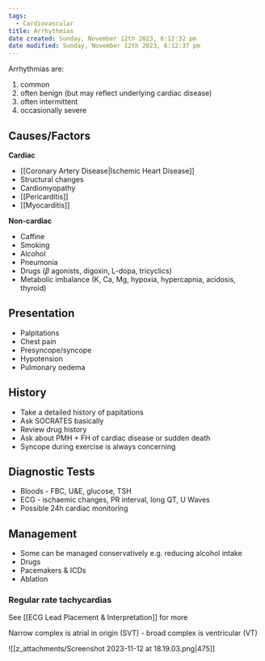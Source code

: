 ```yaml
---
tags:
  - Cardiovascular
title: Arrhythmias
date created: Sunday, November 12th 2023, 6:12:32 pm
date modified: Sunday, November 12th 2023, 6:12:37 pm
---
```

Arrhythmias are:
1. common
2. often benign (but may reflect underlying cardiac disease)
3. often intermittent
4. occasionally severe



## Causes/Factors

**Cardiac**
- [[Coronary Artery Disease|Ischemic Heart Disease]]
- Structural changes
- Cardiomyopathy
- [[Pericarditis]]
- [[Myocarditis]]

**Non-cardiac**
- Caffine
- Smoking
- Alcohol
- Pneumonia
- Drugs ($\beta$ agonists, digoxin, L-dopa, tricyclics)
- Metabolic imbalance (K, Ca, Mg, hypoxia, hypercapnia, acidosis, thyroid)

## Presentation

- Palpitations
- Chest pain
- Presyncope/syncope
- Hypotension
- Pulmonary oedema

## History

- Take a detailed history of papitations
- Ask SOCRATES basically 
- Review drug history
- Ask about PMH + FH of cardiac disease or sudden death
- Syncope during exercise is always concerning
## Diagnostic Tests

- Bloods - FBC, U&E, glucose, TSH
- ECG - ischaemic changes, PR interval, long QT, U Waves
- Possible 24h cardiac monitoring

## Management

- Some can be managed conservatively e.g. reducing alcohol intake
- Drugs
- Pacemakers & ICDs
- Ablation


### Regular rate tachycardias

See [[ECG Lead Placement & Interpretation]] for more

Narrow complex is atrial in origin (SVT) - broad complex is ventricular (VT)

![[z_attachments/Screenshot 2023-11-12 at 18.19.03.png|475]]


